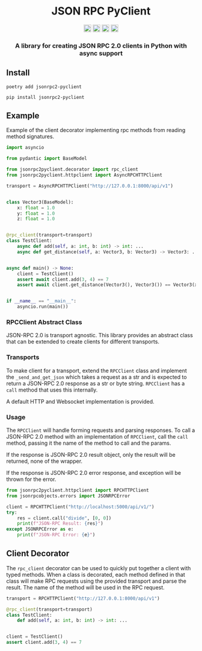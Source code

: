 <div align="center">
<!-- Title: -->
  <h1>JSON RPC PyClient</h1>
<!-- Labels: -->
  <!-- First row: -->
  <img src="https://img.shields.io/badge/License-AGPL%20v3-blue.svg"
   height="20"
   alt="License: AGPL v3">
  <img src="https://img.shields.io/badge/code%20style-black-000000.svg"
   height="20"
   alt="Code style: black">
  <img src="https://img.shields.io/pypi/v/jsonrpc2-pyclient.svg"
   height="20"
   alt="PyPI version">
  <a href="https://gitlab.com/mburkard/jsonrpc-pyclient/-/blob/main/CONTRIBUTING.md">
    <img src="https://img.shields.io/static/v1.svg?label=Contributions&message=Welcome&color=00b250"
     height="20"
     alt="Contributions Welcome">
  </a>
  <h3>A library for creating JSON RPC 2.0 clients in Python with async support</h3>
</div>

## Install

```shell
poetry add jsonrpc2-pyclient
```

```shell
pip install jsonrpc2-pyclient
```

## Example

Example of the client decorator implementing rpc methods from reading
method signatures.

```python
import asyncio

from pydantic import BaseModel

from jsonrpc2pyclient.decorator import rpc_client
from jsonrpc2pyclient.httpclient import AsyncRPCHTTPClient

transport = AsyncRPCHTTPClient("http://127.0.0.1:8000/api/v1")


class Vector3(BaseModel):
    x: float = 1.0
    y: float = 1.0
    z: float = 1.0


@rpc_client(transport=transport)
class TestClient:
    async def add(self, a: int, b: int) -> int: ...
    async def get_distance(self, a: Vector3, b: Vector3) -> Vector3: ...


async def main() -> None:
    client = TestClient()
    assert await client.add(3, 4) == 7
    assert await client.get_distance(Vector3(), Vector3()) == Vector3(x=0, y=0, z=0)


if __name__ == "__main__":
    asyncio.run(main())
```

### RPCClient Abstract Class

JSON-RPC 2.0 is transport agnostic. This library provides an abstract
class that can be extended to create clients for different transports.

### Transports

To make client for a transport, extend the `RPCClient` class and
implement the `_send_and_get_json` which takes a request as a str and is
expected to return a JSON-RPC 2.0 response as a str or byte string.
`RPCClient` has a `call` method that uses this internally.

A default HTTP and Websocket implementation is provided.

### Usage

The `RPCClient` will handle forming requests and parsing responses.
To call a JSON-RPC 2.0 method with an implementation of `RPCClient`,
call the `call` method, passing it the name of the method to call and
the params.

If the response is JSON-RPC 2.0 result object, only the result will be
returned, none of the wrapper.

If the response is JSON-RPC 2.0 error response, and exception will be
thrown for the error.

```python
from jsonrpc2pyclient.httpclient import RPCHTTPClient
from jsonrpcobjects.errors import JSONRPCError

client = RPCHTTPClient("http://localhost:5000/api/v1/")
try:
    res = client.call("divide", [0, 0])
    print(f"JSON-RPC Result: {res}")
except JSONRPCError as e:
    print(f"JSON-RPC Error: {e}")
```

## Client Decorator

The `rpc_client` decorator can be used to quickly put together a client
with typed methods. When a class is decorated, each method defined in
that class will make RPC requests using the provided transport and parse
the result. The name of the method will be used in the RPC request.

```python
transport = RPCHTTPClient("http://127.0.0.1:8000/api/v1")

@rpc_client(transport=transport)
class TestClient:
    def add(self, a: int, b: int) -> int: ...


client = TestClient()
assert client.add(3, 4) == 7
```
